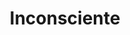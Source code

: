 ---
title: Inconsciente
created_at: 2024-07-12T19:50:32-03:00
tags:
  - Átomo
aliases:
  - Inconsciente
draft: true
updated_at: 2025-02-08T22:31:24-03:00
---